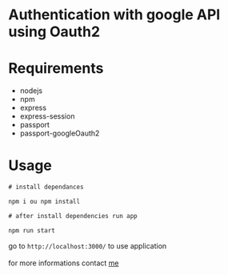 # Authentication with google API using Oauth2

# Requirements

- nodejs
- npm
- express
- express-session
- passport
- passport-googleOauth2

# Usage

```cmd
# install dependances

npm i ou npm install

# after install dependencies run app

npm run start
```

go to `http://localhost:3000/` to use application<br><br>
for more informations contact [me](mailto:mtchokos@gmail.com)

